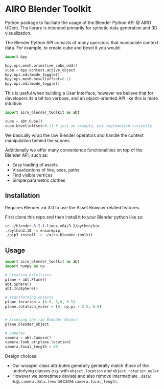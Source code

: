 # AIRO Blender Toolkit
Python package to faciliate the usage of the Blender Python API @ AIRO UGent.
The library is intended primarily for sythetic data generation and 3D visualization.

The Blender Python API consists of many operators that manipulate context data.
For example, to create cube and bevel it you would:
```python
import bpy

bpy.ops.mesh.primitive_cube_add()
cube = bpy.context.active_object
bpy.ops.editmode_toggle()
bpy.ops.mesh.bevel(offset=0.1)
bpy.ops.editmode_toggle()
```

This is useful when building a User Interface, however we believe that for developers its a bit too verbose, and an object-oriented API like this is more intuitive:
```python
import airo_blender_toolkit as abt

cube = abt.Cube()
cube.bevel(offset=0.1) # just an example, not implemented currently
```
We basically wrap the raw Blender operators and handle the context manipulation behind the scenes.

Additionally we offer many convenience functionalities on top of the Blender API, such as:

* Easy loading of assets
* Visualizations of line, axes, paths
* Find visible vertices
* Simple parametric clothes

## Installation
Requires Blender >= 3.0 to use the Asset Browser related features.

First clone this repo and then install it to your Blender python like so:

```bash
cd ~/blender-3.2.1-linux-x64/3.2/python/bin
./python3.10 -m ensurepip
./pip3 install -e ~/airo-blender-toolkit
```

## Usage

```python
import airo_blender_toolkit as abt
import numpy as np

# Creating primitives
plane = abt.Plane()
abt.Sphere()
abt.IcoSphere()

# Transforming objects
plane.location = (0.0, 0,0, 0.5)
plane.rotation_euler = [0, np.pi / 2.0, 0.0]


# Accesing the raw Blender Object
plane.blender_object

# Cameras
camera = abt.Camera()
camera.look_at(plane.location)
camera.focal_length = 20
```

Design choices:
* Our wrapper class attributes generally generally match those of the underlying classes e.g. with `object.location` and `object.rotation_euler`
* However we sometimes deviate and also remove intermediate `.data`: e.g. `camera.data.lens` became `camera.focal_length`.
